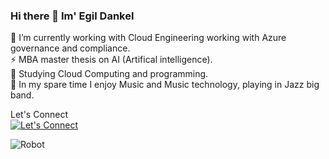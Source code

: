 
### Hi there 👋 Im' Egil Dankel 

🔭 I’m currently working with Cloud Engineering working with Azure governance and compliance. <br>
⚡ MBA master thesis on AI (Artifical intelligence). <br>
🌱 Studying Cloud Computing and programming. <br>
👯 In my spare time I enjoy Music and Music technology, playing in Jazz big band. <br> 

Let's Connect<br>
[![Let's Connect](https://img.shields.io/badge/LinkedIn-0077B5?style=for-the-badge&logo=linkedin&logoColor=white)](https://www.linkedin.com/in/egildankel/)

</details>
<picture>
 <source media="(prefers-color-scheme: dark)" srcset="https://github.com/user-attachments/assets/e8301d8a-ee3f-4c5c-a25d-48b2266a89be">
 <source media="(prefers-color-scheme: light)" srcset="https://github.com/user-attachments/assets/e8301d8a-ee3f-4c5c-a25d-48b2266a89be">
 <img alt="Robot" src="https://github.com/user-attachments/assets/e8301d8a-ee3f-4c5c-a25d-48b2266a89be">
</picture>

